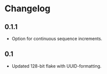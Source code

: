 # Changelog

## 0.1.1

- Option for continuous sequence increments.

## 0.1

- Updated 128-bit flake with UUID-formatting.

